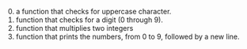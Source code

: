 0.  a function that checks for uppercase character.
1.  function that checks for a digit (0 through 9).
2. function that multiplies two integers
3.  function that prints the numbers, from 0 to 9, followed by a new line.

